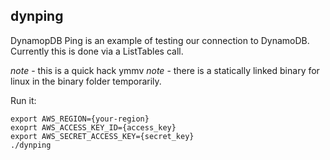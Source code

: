 ## dynping

DynamopDB Ping is an example of testing our connection to DynamoDB.
Currently this is done via a ListTables call.

*note* - this is a quick hack ymmv
*note* - there is a statically linked binary for linux in the binary
folder temporarily.

Run it:

	export AWS_REGION={your-region}
	exoprt AWS_ACCESS_KEY_ID={access_key}
	export AWS_SECRET_ACCESS_KEY={secret_key}
	./dynping

